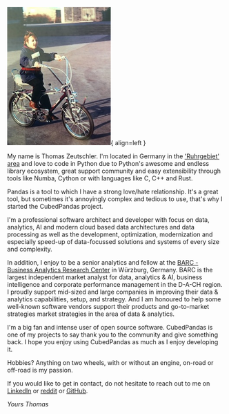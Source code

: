 ![thomas](../assets/thomas.jpg){ align=left }

My name is Thomas Zeutschler. I'm located in Germany in the ['Ruhrgebiet' area](https://en.wikipedia.org/wiki/Ruhr)
and love to code in Python due to Python's awesome and endless library ecosystem, great support community
and easy extensibility through tools like Numba, Cython or with languages like C, C++ and Rust.

Pandas is a tool to which I have a strong love/hate relationship. It's a great tool, but sometimes it's
annoyingly complex and tedious to use, that's why I started the CubedPandas project.

I'm a professional software architect and developer with focus on data, analytics, AI and modern
cloud based data architectures and data processing as well as the development, optimization,
modernization and especially speed-up of data-focussed solutions and systems of every size and complexity.

In addition, I enjoy to be a senior analytics and fellow at the
[BARC - Business Analytics Research Center](https://barc.com) in Würzburg, Germany. BARC is the largest independent
market analyst for data, analytics & AI, business intelligence and corporate performance management in the
D-A-CH region. I proudly support mid-sized and large companies in improving their data & analytics capabilities, setup,
and strategy. And I am honoured to help some well-known software vendors support their products and go-to-market
strategies market strategies in the area of data & analytics.

I'm a big fan and intense user of open source software. CubedPandas is one of my projects to say thank you to the
community and give something back. I hope you enjoy using CubedPandas as much as I enjoy developing it.

Hobbies? Anything on two wheels, with or without an engine, on-road or off-road is my passion.

If you would like to get in contact, do not hesitate to reach out to me
on [LinkedIn](https://www.linkedin.com/in/thomaszeutschler/) or [reddit](https://www.reddit.com/r/cubedpandas/) or
[GitHub](https://github.com/Zeutschler).

*Yours Thomas*

